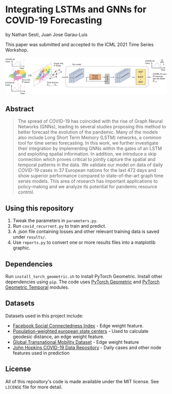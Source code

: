 # Integrating LSTMs and GNNs for COVID-19 Forecasting

by Nathan Sesti, Juan Jose Garau-Luis

This paper was submitted and accepted to the ICML 2021 Time Series Workshop.

![Model Diagram](./arch.png)

## Abstract

> The spread of COVID-19 has coincided with the rise of Graph Neural Networks (GNNs), leading to several studies proposing this method to better forecast the evolution of the pandemic. Many of the models also include Long Short Term Memory (LSTM) networks, a common tool for time series forecasting. In this work, we further investigate their integration by implementing GNNs within the gates of an LSTM and exploiting spatial information. In addition, we introduce a skip connection which proves critical to jointly capture the spatial and temporal patterns in the data. We validate our model on data of daily COVID-19 cases in 37 European nations for the last 472 days and show superior performance compared to state-of-the-art graph time series models. This area of research has important applications to policy-making and we analyze its potential for pandemic resource control.

## Using this repository

1) Tweak the parameters in `parameters.py`.
2) Run `covid_recurrent.py` to train and predict.
3) A .json file containing losses and other relevant training data is saved under `results/`.
4) Use `reports.py` to convert one or more results files into a matplotlib graphic.

## Dependencies

Run `install_torch_geometric.sh` to install PyTorch Geometric. Install other dependencies using `pip`. The code uses [PyTorch Geometric](https://github.com/rusty1s/pytorch_geometric) and [PyTorch Geometric Temporal](https://github.com/benedekrozemberczki/pytorch_geometric_temporal) modules.

## Datasets

Datasets used in this project include:

* [Facebook Social Connectedness Index](https://dataforgood.fb.com/tools/social-connectedness-index/) - Edge weight feature.
* [Population-weighted european state centers](https://cs.baylor.edu/~hamerly/software/europe_population_weighted_centers.html) - Used to calculate geodesic distance, an edge weight feature.
* [Global Transnational Mobility Dataset](https://zenodo.org/record/3911054#.YOHoXRNKi3I) - Edge weight feature
* [John Hopkins COVID-19 Data Repository](https://github.com/CSSEGISandData/COVID-19) - Daily cases and other node features used in prediction


## License

All of this repository's code is made available under the MIT license. See `LICENSE` file for more detail.